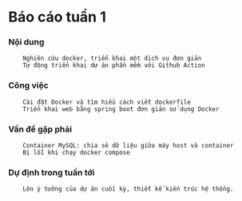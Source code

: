# Báo cáo tuần 1
### Nội dung
        Nghiên cứu docker, triển khai một dịch vụ đơn giản
        Tự động triển khai dự án phần mềm với Github Action
### Công việc 
        Cài đặt Docker và tìm hiểu cách viết dockerfile
        Triển khai web bằng spring boot đơn giản sử dụng Docker
### Vấn đề gặp phải
        Container MySQL: chia sẻ dữ liệu giữa máy host và container
        Bị lỗi khi chạy docker compose
### Dự định trong tuần tới
        Lên ý tưởng của dự án cuối kỳ, thiết kế kiến trúc hệ thống.

